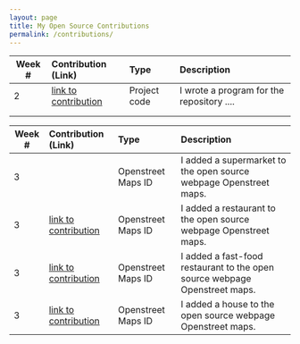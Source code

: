 ```yaml
---
layout: page
title: My Open Source Contributions
permalink: /contributions/
---
```


<!--
The first column, Contribution, must be a hyperlink to the actual contribution,
such as the Wikipedia edit or pull request, etc., with a suitable name.
Type of the contribution should be "Wikipedia edit", "OpenStreet Map feature",
"Project Documentation", "Project Code", "Blog Edit", etc.

The Description should include a brief summary of what you did.

Replace the first row below with your contribution and add new ones below it
following the same syntax.

-->





| Week #       | Contribution (Link)  | Type  | Description |
|---|:---|:---|:---|
|  2   | [link to contribution](https://github.com/stewartweiss/butterfly-network/blob/master/butterfly_edges.c)    | Project code    |   I wrote a program for the repository ....    |
|     |     |     |      |
|     |     |     |      |

| Week #       | Contribution (Link)  | Type  | Description |
|---|:---|:---|:---|
|  3   | [](https://www.openstreetmap.org/changeset/81156359)    | Openstreet Maps ID   |   I added a supermarket to the open source webpage Openstreet maps.    |
|  3  | [link to contribution](https://www.openstreetmap.org/changeset/81156186)    | Openstreet Maps ID   |   I added a restaurant to the open source webpage Openstreet maps.    |
|  3  | [link to contribution](https://www.openstreetmap.org/changeset/81148459)    | Openstreet Maps ID   |   I added a fast-food restaurant to the open source webpage Openstreet maps.    |
|  3  | [link to contribution](https://www.openstreetmap.org/changeset/81148329)    | Openstreet Maps ID   |   I added a house to the open source webpage Openstreet maps.    |





